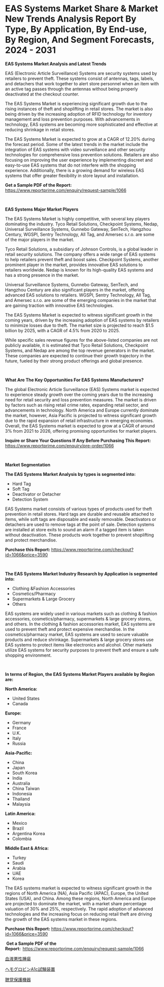 <p><h1>EAS Systems Market Share & Market New Trends Analysis Report By Type, By Application, By End-use, By Region, And Segment Forecasts, 2024 - 2031</h1></p><p><strong>EAS Systems Market Analysis and Latest Trends</strong></p>
<p><p>EAS (Electronic Article Surveillance) Systems are security systems used by retailers to prevent theft. These systems consist of antennas, tags, labels, and detachers that work together to alert store personnel when an item with an active tag passes through the antennas without being properly deactivated at the checkout counter.</p><p>The EAS Systems Market is experiencing significant growth due to the rising instances of theft and shoplifting in retail stores. The market is also being driven by the increasing adoption of RFID technology for inventory management and loss prevention purposes. With advancements in technology, EAS systems are becoming more sophisticated and effective at reducing shrinkage in retail stores.</p><p>The EAS Systems Market is expected to grow at a CAGR of 12.20% during the forecast period. Some of the latest trends in the market include the integration of EAS systems with video surveillance and other security technologies for comprehensive loss prevention solutions. Retailers are also focusing on improving the user experience by implementing discreet and easy-to-use EAS systems that do not interfere with the shopping experience. Additionally, there is a growing demand for wireless EAS systems that offer greater flexibility in store layout and installation.</p></p>
<p><strong>Get a Sample PDF of the Report:&nbsp;</strong> <a href="https://www.reportprime.com/enquiry/request-sample/1066">https://www.reportprime.com/enquiry/request-sample/1066</a></p>
<p>&nbsp;</p>
<p><strong>EAS Systems Major Market Players</strong></p>
<p><p>The EAS Systems Market is highly competitive, with several key players dominating the industry. Tyco Retail Solutions, Checkpoint Systems, Nedap, Universal Surveillance Systems, Gunnebo Gateway, SenTech, Hangzhou Century, WGSPI, Sentry Technology, All Tag, and Amersec s.r.o. are some of the major players in the market.</p><p>Tyco Retail Solutions, a subsidiary of Johnson Controls, is a global leader in retail security solutions. The company offers a wide range of EAS systems to help retailers prevent theft and boost sales. Checkpoint Systems, another prominent player in the market, provides innovative EAS solutions to retailers worldwide. Nedap is known for its high-quality EAS systems and has a strong presence in the market.</p><p>Universal Surveillance Systems, Gunnebo Gateway, SenTech, and Hangzhou Century are also significant players in the market, offering advanced EAS solutions to retailers. WGSPI, Sentry Technology, All Tag, and Amersec s.r.o. are some of the emerging companies in the market that are gaining traction with innovative EAS technologies.</p><p>The EAS Systems Market is expected to witness significant growth in the coming years, driven by the increasing adoption of EAS systems by retailers to minimize losses due to theft. The market size is projected to reach $1.5 billion by 2025, with a CAGR of 4.5% from 2020 to 2025.</p><p>While specific sales revenue figures for the above-listed companies are not publicly available, it is estimated that Tyco Retail Solutions, Checkpoint Systems, and Nedap are among the top revenue generators in the market. These companies are expected to continue their growth trajectory in the future, fueled by their strong product offerings and global presence.</p></p>
<p>&nbsp;</p>
<p><strong>What Are The Key Opportunities For EAS Systems Manufacturers?</strong></p>
<p><p>The global Electronic Article Surveillance (EAS) Systems market is expected to experience steady growth over the coming years due to the increasing need for retail security and loss prevention measures. The market is driven by factors such as rising retail crime rates, expanding retail sector, and advancements in technology. North America and Europe currently dominate the market, however, Asia Pacific is projected to witness significant growth due to the rapid expansion of retail infrastructure in emerging economies. Overall, the EAS Systems market is expected to grow at a CAGR of around 3% from 2021 to 2026, offering promising opportunities for market players.</p></p>
<p><strong>Inquire or Share Your Questions If Any Before Purchasing This Report:</strong> <a href="https://www.reportprime.com/enquiry/pre-order/1066">https://www.reportprime.com/enquiry/pre-order/1066</a></p>
<p>&nbsp;</p>
<p><strong>Market Segmentation</strong></p>
<p><strong>The EAS Systems Market Analysis by types is segmented into:</strong></p>
<p><ul><li>Hard Tag</li><li>Soft Tag</li><li>Deactivator or Detacher</li><li>Detection System</li></ul></p>
<p><p>EAS Systems market consists of various types of products used for theft prevention in retail stores. Hard tags are durable and reusable attached to items, while soft tags are disposable and easily removable. Deactivators or detachers are used to remove tags at the point of sale. Detection systems are installed at store exits to sound an alarm if a tagged item is taken without deactivation. These products work together to prevent shoplifting and protect merchandise.</p></p>
<p><strong>Purchase this Report:&nbsp;</strong><a href="https://www.reportprime.com/checkout?id=1066&price=3590">https://www.reportprime.com/checkout?id=1066&price=3590</a></p>
<p>&nbsp;</p>
<p><strong>The EAS Systems Market Industry Research by Application is segmented into:</strong></p>
<p><ul><li>Clothing &Fashion Accessories</li><li>Cosmetics/Pharmacy</li><li>Supermarkets & Large Grocery</li><li>Others</li></ul></p>
<p><p>EAS systems are widely used in various markets such as clothing & fashion accessories, cosmetics/pharmacy, supermarkets & large grocery stores, and others. In the clothing & fashion accessories market, EAS systems are used to prevent theft and protect expensive merchandise. In the cosmetics/pharmacy market, EAS systems are used to secure valuable products and reduce shrinkage. Supermarkets & large grocery stores use EAS systems to protect items like electronics and alcohol. Other markets utilize EAS systems for security purposes to prevent theft and ensure a safe shopping environment.</p></p>
<p>&nbsp;</p>
<p><strong>In terms of Region, the EAS Systems Market Players available by Region are:</strong></p>
<p>
    <p> <strong> North America: </strong>
        <ul>
            <li>United States</li>
            <li>Canada</li>
        </ul>
        </p> 
    <p> <strong> Europe: </strong>
        <ul>
            <li>Germany</li>
            <li>France</li>
            <li>U.K.</li>
            <li>Italy</li>
            <li>Russia</li>
        </ul>
        </p> 
    <p> <strong> Asia-Pacific: </strong>
        <ul>
            <li>China</li>
            <li>Japan</li>
            <li>South Korea</li>
            <li>India</li>
            <li>Australia</li>
            <li>China Taiwan</li>
            <li>Indonesia</li>
            <li>Thailand</li>
            <li>Malaysia</li>
        </ul>
        </p> 
    <p> <strong> Latin America: </strong>
        <ul>
            <li>Mexico</li>
            <li>Brazil</li>
            <li>Argentina Korea</li>
            <li>Colombia</li>
        </ul>
        </p> 
    <p> <strong> Middle East & Africa: </strong>
        <ul>
            <li>Turkey</li>
            <li>Saudi</li>
            <li>Arabia</li>
            <li>UAE</li>
            <li>Korea</li>
        </ul>
    </p>
    </p>
<p><p>The EAS systems market is expected to witness significant growth in the regions of North America (NA), Asia Pacific (APAC), Europe, the United States (USA), and China. Among these regions, North America and Europe are projected to dominate the market, with a market share percentage valuation of 30% and 25%, respectively. The rapid adoption of advanced technologies and the increasing focus on reducing retail theft are driving the growth of the EAS systems market in these regions.</p></p>
<p><strong>Purchase this Report: </strong><a href="https://www.reportprime.com/checkout?id=1066&price=3590">https://www.reportprime.com/checkout?id=1066&price=3590</a></p>
<p>&nbsp;<strong>Get a Sample PDF of the Report:&nbsp;&nbsp;</strong><a href="https://www.reportprime.com/enquiry/request-sample/1066">https://www.reportprime.com/enquiry/request-sample/1066</a></p>
<p><strong></strong></p>
<p><p><a href="https://github.com/ycmtqqhvk3273/Market-Research-Report-List-1/blob/main/71417428396.md">血液悪性腫瘍</a></p><p><a href="https://github.com/mathieurico66/Market-Research-Report-List-1/blob/main/78664568397.md">ヘモグロビンA1c試験装置</a></p><p><a href="https://github.com/SarahFahey88/Market-Research-Report-List-1/blob/main/44074108395.md">聴覚保護機器</a></p></p>